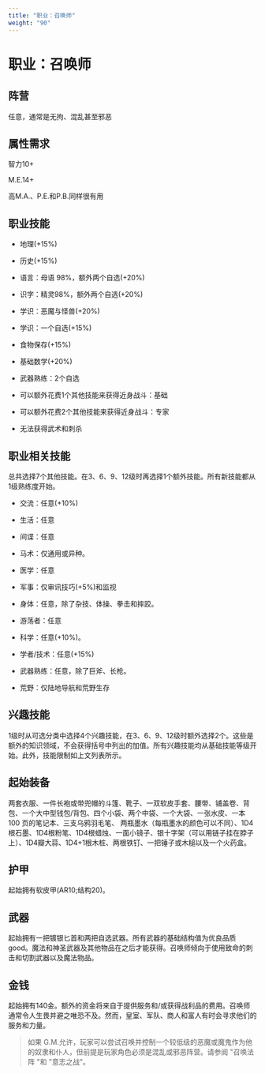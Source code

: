 ```yaml
---
title: "职业：召唤师"
weight: "90"
---
```

# 职业：召唤师

## 阵营

任意，通常是无拘、混乱甚至邪恶

## 属性需求

智力10+

M.E.14+

高M.A.、P.E.和P.B.同样很有用

## 职业技能

- 地理(+15%)

- 历史(+15%)

- 语言：母语 98%，额外两个自选(+20%)

- 识字：精灵98%，额外两个自选(+20%)

- 学识：恶魔与怪兽(+20%)

- 学识：一个自选(+15%)

- 食物保存(+15%)

- 基础数学(+20%)

- 武器熟练：2个自选

- 可以额外花费1个其他技能来获得近身战斗：基础

- 可以额外花费2个其他技能来获得近身战斗：专家

- 无法获得武术和刺杀

## 职业相关技能

总共选择7个其他技能。在3、6、9、12级时再选择1个额外技能。所有新技能都从1级熟练度开始。

- 交流：任意(+10%)

- 生活：任意

- 间谍：任意

- 马术：仅通用或异种。

- 医学：任意

- 军事：仅审讯技巧(+5%)和监视

- 身体：任意，除了杂技、体操、拳击和摔跤。

- 游荡者：任意

- 科学：任意(+10%)。

- 学者/技术：任意(+15%)

- 武器熟练：任意，除了巨斧、长枪。

- 荒野：仅陆地导航和荒野生存


## 兴趣技能

1级时从可选分类中选择4个兴趣技能，在3、6、9、12级时额外选择2个。这些是额外的知识领域，不会获得括号中列出的加值。所有兴趣技能均从基础技能等级开始。此外，技能限制如上文列表所示。

## 起始装备

两套衣服、一件长袍或带兜帽的斗篷、靴子、一双软皮手套、腰带、铺盖卷、背包、一个大中型钱包/背包、四个小袋、两个中袋、一个大袋、一张水皮、一本 100 页的笔记本、三支乌鸦羽毛笔、 两瓶墨水（每瓶墨水的颜色可以不同）、1D4根石墨、1D4根粉笔、1D4根蜡烛、一面小镜子、银十字架（可以用链子挂在脖子上）、1D4瓣大蒜、1D4+1根木桩、两根铁钉、一把锤子或木槌以及一个火药盒。

## 护甲

起始拥有软皮甲(AR10;结构20)。

## 武器

起始拥有一把镀银匕首和两把自选武器。所有武器的基础结构值为优良品质good。魔法和神圣武器及其他物品在之后才能获得。召唤师倾向于使用致命的刺击和切割武器以及魔法物品。

## 金钱

起始拥有140金。额外的资金将来自于提供服务和/或获得战利品的费用。召唤师通常令人生畏并避之唯恐不及。然而，皇室、军队、商人和富人有时会寻求他们的服务和力量。

> 如果 G.M.允许，玩家可以尝试召唤并控制一个较低级的恶魔或魔鬼作为他的奴隶和仆人，但前提是玩家角色必须是混乱或邪恶阵营。请参阅 "召唤法阵 "和 "意志之战"。